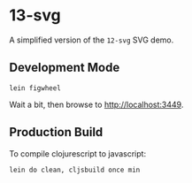 # 13-svg

A simplified version of the `12-svg` SVG demo.

## Development Mode

```
lein figwheel
```

Wait a bit, then browse to [http://localhost:3449](http://localhost:3449).

## Production Build

To compile clojurescript to javascript:

```
lein do clean, cljsbuild once min
```
